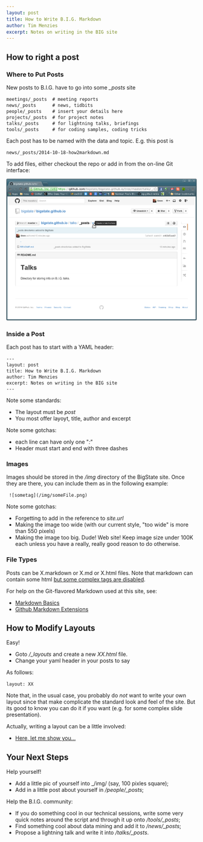 ```yaml
---
layout: post
title: How to Write B.I.G. Markdown
author: Tim Menzies
excerpt: Notes on writing in the BIG site
---
```


## How to right a post

### Where to Put Posts

New posts to B.I.G. have to go into some _\_posts_ site

    meetings/_posts  # meeting reports
    news/_posts      # news, tidbits
    people/_posts    # insert your details here
    projects/_posts  # for project notes
    talks/_posts     # for lightning talks, briefings
    tools/_posts     # for coding samples, coding tricks

Each post has to be named with the data and topic. E.g. this post is

    news/_posts/2014-10-18-how2markdown.md

To add files, either checkout the repo or add in from the on-line Git interface:

![edit](/img/newNews.png)

### Inside a Post

Each post has to start with a YAML header:

    ---
    layout: post
    title: How to Write B.I.G. Markdown
    author: Tim Menzies
    excerpt: Notes on writing in the BIG site
    ---


Note some standards:

+ The layout must be _post_ 
+ You most offer layoyt, title, author and excerpt

Note some gotchas: 

+ each line can have only one "_:_"
+ Header must start and end with three dashes

### Images

Images should be stored in the _/img_ directory of the BigState site. Once they are there,
you can include them as in the following example:


     ![sometag](/img/someFile.png)

Note some gotchas:

+ Forgetting to add in the reference to _site.url_
+ Making the image too wide (with our current style, "too wide" is more than 550 pixels)
+ Making the image too big. Dude! Web site! Keep image size under 100K each unless you have 
  a really, really good reason to do otherwise.

### File Types

Posts can be X.markdown or X.md or X.html files. Note that markdown can contain some html
[but some complex tags are disabled](https://github.com/github/markup/tree/master#html-sanitization).

For help on the Git-flavored Markdown used at this site, see:

+ [Markdown Basics](https://help.github.com/articles/markdown-basics/)
+ [Github Markdown Extensions](https://help.github.com/articles/github-flavored-markdown/)

## How to Modify Layouts

Easy!

+ Goto _/\_layouts_ and create a new _XX.html_ file.
+ Change your yaml header in your posts to say

As follows:

    layout: XX

Note that, in the usual case, you probably do _not_ want  to write your own layout since that
make complicate the standard look and feel of the site.  But its good to know you can do it if
you want (e.g. for some complex slide presentation).

Actually, writing a layout can be a little involved:

+ [Here, let me show you...](https://github.com/bigstate/bigstate.github.io)

## Your Next Steps

Help yourself!

+ Add a little pic of yourself into _/img/ (say, 100 pixles square);
+ Add in a little post about yourself in _/people/\_posts_;

Help the B.I.G. community:

+ If you do something cool in our technical sessions, write some very quick notes
  around the script and through it up onto _/tools/\_posts_;
+ Find something cool about data mining and add it to  _/news/\_posts_;
+ Propose a lightning talk and write it into _/talks/\_posts_.
